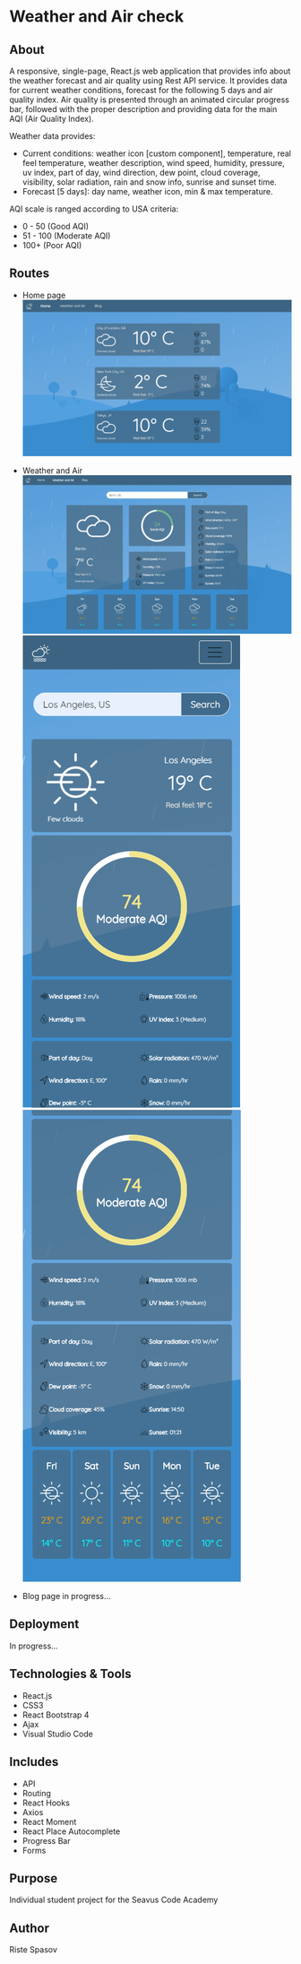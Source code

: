 # Weather and Air check

## About 

A responsive, single-page, React.js web application that provides info about the weather forecast and air quality using Rest API service. It provides data for current weather conditions, forecast for the following 5 days and air quality index. Air quality is presented through an animated circular progress bar, followed with the proper description and providing data for the main AQI (Air Quality Index).

Weather data provides:
- Current conditions: weather icon [custom component], temperature, real feel temperature, weather description, wind speed, humidity, pressure, uv index, part of day, wind direction, dew point, cloud coverage, visibility, solar radiation, rain and snow info, sunrise and sunset time.
- Forecast [5 days]: day name, weather icon, min & max temperature. 

AQI scale is ranged according to USA criteria:
- 0 - 50 (Good AQI)
- 51 - 100 (Moderate AQI)
- 100+ (Poor AQI)

## Routes

- Home page
![](git-images/1.PNG)

- Weather and Air 
![](git-images/2.PNG)
![](git-images/3.PNG) ![](git-images/4.PNG)

- Blog page in progress...

## Deployment
In progress...

## Technologies & Tools

- React.js
- CSS3
- React Bootstrap 4
- Ajax
- Visual Studio Code

## Includes

- API
- Routing
- React Hooks
- Axios
- React Moment
- React Place Autocomplete
- Progress Bar
- Forms 

## Purpose

Individual student project for the Seavus Code Academy

## Author

Riste Spasov